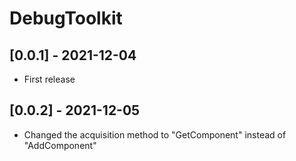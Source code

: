 # DebugToolkit

## [0.0.1] - 2021-12-04

-   First release


## [0.0.2] - 2021-12-05

- Changed the acquisition method to "GetComponent<DebugToolkit>" instead of "AddComponent<DebugToolkit>"